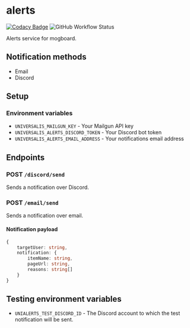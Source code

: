 # alerts

[![Codacy Badge](https://api.codacy.com/project/badge/Grade/9ab1040a9f9c43faaed6cc46925db82d)](https://app.codacy.com/gh/Universalis-FFXIV/alerts?utm_source=github.com&utm_medium=referral&utm_content=Universalis-FFXIV/alerts&utm_campaign=Badge_Grade_Settings)
![GitHub Workflow Status](https://img.shields.io/github/workflow/status/Universalis-FFXIV/alerts/Go?label=build%20%26%20test)

Alerts service for mogboard.

## Notification methods
*   Email
*   Discord

## Setup

### Environment variables
*   `UNIVERSALIS_MAILGUN_KEY` - Your Mailgun API key
*   `UNIVERSALIS_ALERTS_DISCORD_TOKEN` - Your Discord bot token
*   `UNIVERSALIS_ALERTS_EMAIL_ADDRESS` - Your notifications email address

## Endpoints

### POST `/discord/send`
Sends a notification over Discord.

### POST `/email/send`
Sends a notification over email.

#### Notification payload
```ts
{
    targetUser: string,
    notification: {
        itemName: string,
        pageUrl: string,
        reasons: string[]
    }
}
```

## Testing environment variables
*   `UNIALERTS_TEST_DISCORD_ID` - The Discord account to which the test notification will be sent.